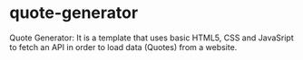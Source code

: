 # quote-generator
Quote Generator:
It is a template that uses basic HTML5, CSS and JavaSript to fetch an API in order to load data (Quotes) from a website.

